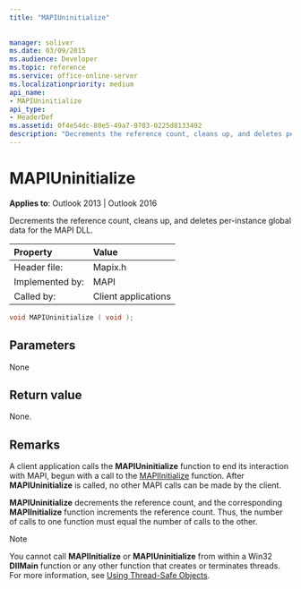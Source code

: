 ```yaml
---
title: "MAPIUninitialize"
 
 
manager: soliver
ms.date: 03/09/2015
ms.audience: Developer
ms.topic: reference
ms.service: office-online-server
ms.localizationpriority: medium
api_name:
- MAPIUninitialize
api_type:
- HeaderDef
ms.assetid: 0f4e54dc-80e5-49a7-9703-0225d8133492
description: "Decrements the reference count, cleans up, and deletes per-instance global data for the MAPI DLL."
---
```


# MAPIUninitialize

  
  
**Applies to**: Outlook 2013 | Outlook 2016 
  
Decrements the reference count, cleans up, and deletes per-instance global data for the MAPI DLL. 
  
|Property |Value |
|:-----|:-----|
|Header file:  <br/> |Mapix.h  <br/> |
|Implemented by:  <br/> |MAPI  <br/> |
|Called by:  <br/> |Client applications  <br/> |
   
```cpp
void MAPIUninitialize ( void );
```

## Parameters

None 
  
## Return value

None.
  
## Remarks

A client application calls the **MAPIUninitialize** function to end its interaction with MAPI, begun with a call to the [MAPIInitialize](mapiinitialize.md) function. After **MAPIUninitialize** is called, no other MAPI calls can be made by the client. 
  
 **MAPIUninitialize** decrements the reference count, and the corresponding **MAPIInitialize** function increments the reference count. Thus, the number of calls to one function must equal the number of calls to the other. 
  
> [!NOTE]
> You cannot call **MAPIInitialize** or **MAPIUninitialize** from within a Win32 **DllMain** function or any other function that creates or terminates threads. For more information, see [Using Thread-Safe Objects](using-thread-safe-objects.md). 
  

